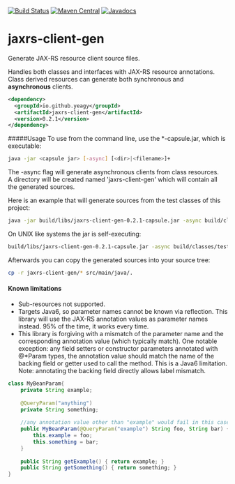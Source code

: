 [![Build Status](https://travis-ci.org/yeagy/jaxrs-client-gen.svg?branch=master)](https://travis-ci.org/yeagy/jaxrs-client-gen)
[![Maven Central](https://maven-badges.herokuapp.com/maven-central/io.github.yeagy/jaxrs-client-gen/badge.svg)](https://maven-badges.herokuapp.com/maven-central/io.github.yeagy/jaxrs-client-gen)
[![Javadocs](http://javadoc-badge.appspot.com/io.github.yeagy/jaxrs-client-gen.svg?label=javadocs)](http://javadoc-badge.appspot.com/io.github.yeagy/jaxrs-client-gen)

# jaxrs-client-gen
Generate JAX-RS resource client source files.

Handles both classes and interfaces with JAX-RS resource annotations. Class derived resources can generate both synchronous and **asynchronous** clients.

```xml
<dependency>
  <groupId>io.github.yeagy</groupId>
  <artifactId>jaxrs-client-gen</artifactId>
  <version>0.2.1</version>
</dependency>
```

#####Usage
To use from the command line, use the *-capsule.jar, which is executable:
```bash
java -jar <capsule jar> [-async] [<dir>|<filename>]+
```
The -async flag will generate asynchronous clients from class resources.<br>
A directory will be created named 'jaxrs-client-gen' which will contain all the generated sources.

Here is an example that will generate sources from the test classes of this project:
```bash
java -jar build/libs/jaxrs-client-gen-0.2.1-capsule.jar -async build/classes/test
```
On UNIX like systems the jar is self-executing:
```bash
build/libs/jaxrs-client-gen-0.2.1-capsule.jar -async build/classes/test
```
Afterwards you can copy the generated sources into your source tree:
```bash
cp -r jaxrs-client-gen/* src/main/java/.
```

#### Known limitations
- Sub-resources not supported.
- Targets Java6, so parameter names cannot be known via reflection. This library will use the JAX-RS annotation values as parameter names instead. 95% of the time, it works every time.
- This library is forgiving with a mismatch of the parameter name and the corresponding annotation value (which typically match). One notable exception: any field setters or constructor parameters annotated with @*Param types, the annotation value should match the name of the backing field or getter used to call the method. This is a Java6 limitation. Note: annotating the backing field directly allows label mismatch. 
```java
class MyBeanParam{
    private String example;
    
    @QueryParam("anything")
    private String something;
    
    //any annotation value other than "example" would fail in this case.
    public MyBeanParam(@QueryParam("example") String foo, String bar) {
        this.example = foo;
        this.something = bar;
    }
    
    public String getExample() { return example; }
    public String getSomething() { return something; }
}
```
